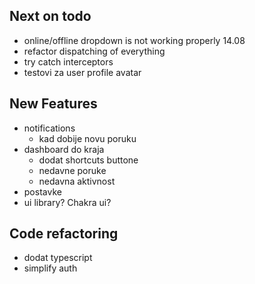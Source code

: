 ## Next on todo

- online/offline dropdown is not working properly 14.08
- refactor dispatching of everything
- try catch interceptors
- testovi za user profile avatar

## New Features

- notifications
  - kad dobije novu poruku
- dashboard do kraja
  - dodat shortcuts buttone
  - nedavne poruke
  - nedavna aktivnost
- postavke
- ui library? Chakra ui?

## Code refactoring

- dodat typescript
- simplify auth
